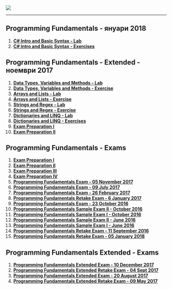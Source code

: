 <a href="#"><img src="https://i.imgur.com/OrqPzxG.png" ></img></a>

---
## <b>Programming Fundamentals - януари 2018</b>
1.  <a href="https://github.com/IvayloIV/Programming-Fundamentals/tree/master/Programming%20Fundamentals%20-%20%D1%8F%D0%BD%D1%83%D0%B0%D1%80%D0%B8%202018/C%23%20Intro%20and%20Basic%20Syntax%20-%20Lab" > <b>C# Intro and Basic Syntax - Lab</b> </a> 
2.  <a href="https://github.com/IvayloIV/Programming-Fundamentals/tree/master/Programming%20Fundamentals%20-%20%D1%8F%D0%BD%D1%83%D0%B0%D1%80%D0%B8%202018/C%23%20Intro%20and%20Basic%20Syntax%20-%20Exercises" > <b>C# Intro and Basic Syntax - Exercises</b> </a> 

## <b>Programming Fundamentals - Extended - ноември 2017</b>
1.  <a href="https://github.com/IvayloIV/Programming-Fundamentals/tree/master/Programming%20Fundamentals%20-%20Extended%20-%20%D0%BD%D0%BE%D0%B5%D0%BC%D0%B2%D1%80%D0%B8%202017/Data%20Types%2C%20Variables%20and%20Methods%20%20Lab" > <b>Data Types, Variables and Methods - Lab</b> </a> 
2.  <a href="https://github.com/IvayloIV/Programming-Fundamentals/tree/master/Programming%20Fundamentals%20-%20Extended%20-%20%D0%BD%D0%BE%D0%B5%D0%BC%D0%B2%D1%80%D0%B8%202017/Data%20Types%2C%20Variables%20and%20Methods%20-%20Exercise" > <b>Data Types, Variables and Methods - Exercise</b> </a> 
3.  <a href="https://github.com/IvayloIV/Programming-Fundamentals/tree/master/Programming%20Fundamentals%20-%20Extended%20-%20%D0%BD%D0%BE%D0%B5%D0%BC%D0%B2%D1%80%D0%B8%202017/Arrays%20and%20Lists%20-%20Lab" > <b>Arrays and Lists - Lab</b> </a> 
4.  <a href="https://github.com/IvayloIV/Programming-Fundamentals/tree/master/Programming%20Fundamentals%20-%20Extended%20-%20%D0%BD%D0%BE%D0%B5%D0%BC%D0%B2%D1%80%D0%B8%202017/Arrays%20and%20Lists%20-%20Exercise" > <b>Arrays and Lists - Exercise</b> </a> 
5.  <a href="https://github.com/IvayloIV/Programming-Fundamentals/tree/master/Programming%20Fundamentals%20-%20Extended%20-%20%D0%BD%D0%BE%D0%B5%D0%BC%D0%B2%D1%80%D0%B8%202017/Strings%20and%20Regex%20-%20Lab" > <b>Strings and Regex - Lab</b> </a> 
6.  <a href="https://github.com/IvayloIV/Programming-Fundamentals/tree/master/Programming%20Fundamentals%20-%20Extended%20-%20%D0%BD%D0%BE%D0%B5%D0%BC%D0%B2%D1%80%D0%B8%202017/Strings%20and%20Regex%20-%20Exercise" > <b>Strings and Regex - Exercise</b> </a>
7.  <a href="https://github.com/IvayloIV/Programming-Fundamentals/tree/master/Programming%20Fundamentals%20-%20Extended%20-%20%D0%BD%D0%BE%D0%B5%D0%BC%D0%B2%D1%80%D0%B8%202017/Dictionaries%20and%20LINQ%20-%20Lab" > <b>Dictionaries and LINQ - Lab</b> </a>
8.  <a href="https://github.com/IvayloIV/Programming-Fundamentals/tree/master/Programming%20Fundamentals%20-%20Extended%20-%20%D0%BD%D0%BE%D0%B5%D0%BC%D0%B2%D1%80%D0%B8%202017/Dictionaries%20and%20LINQ%20-%20Exercises" > <b>Dictionaries and LINQ - Exercises</b> </a>
9.  <a href="https://github.com/IvayloIV/Programming-Fundamentals/tree/master/Programming%20Fundamentals%20-%20Extended%20-%20%D0%BD%D0%BE%D0%B5%D0%BC%D0%B2%D1%80%D0%B8%202017/Exam%20Preparation%20I" > <b>Exam Preparation I</b> </a>
10.  <a href="https://github.com/IvayloIV/Programming-Fundamentals/tree/master/Programming%20Fundamentals%20-%20Extended%20-%20%D0%BD%D0%BE%D0%B5%D0%BC%D0%B2%D1%80%D0%B8%202017/Exam%20Preparation%20II" > <b>Exam Preparation II</b> </a>

## <b>Programming Fundamentals - Exams</b>
1.  <a href="https://github.com/IvayloIV/Programming-Fundamentals/tree/master/Programming%20Fundamentals%20-%20Exams/Exam%20Preparation%20I" > <b>Exam Preparation I</b> </a> 
2.  <a href="https://github.com/IvayloIV/Programming-Fundamentals/tree/master/Programming%20Fundamentals%20-%20Exams/Exam%20Preparation%20II" > <b>Exam Preparation II</b> </a> 
3.  <a href="https://github.com/IvayloIV/Programming-Fundamentals/tree/master/Programming%20Fundamentals%20-%20Exams/Exam%20Preparation%20III" > <b>Exam Preparation III</b> </a> 
4.  <a href="https://github.com/IvayloIV/Programming-Fundamentals/tree/master/Programming%20Fundamentals%20-%20Exams/Exam%20Preparation%20IV" > <b>Exam Preparation IV</b> </a> 
5.  <a href="https://github.com/IvayloIV/Programming-Fundamentals/tree/master/Programming%20Fundamentals%20-%20Exams/Programming%20Fundamentals%20Exam%20-%2005%20November%202017" > <b>Programming Fundamentals Exam - 05 November 2017</b> </a> 
6.  <a href="https://github.com/IvayloIV/Programming-Fundamentals/tree/master/Programming%20Fundamentals%20-%20Exams/Programming%20Fundamentals%20Exam%20-%2009%20July%202017" > <b>Programming Fundamentals Exam - 09 July 2017</b> </a> 
7.  <a href="https://github.com/IvayloIV/Programming-Fundamentals/tree/master/Programming%20Fundamentals%20-%20Exams/Programming%20Fundamentals%20Exam%20-%2026%20February%202017" > <b>Programming Fundamentals Exam - 26 February 2017</b> </a> 
8.  <a href="https://github.com/IvayloIV/Programming-Fundamentals/tree/master/Programming%20Fundamentals%20-%20Exams/Programming%20Fundamentals%20Retake%20Exam%20-%206%20January%202017" > <b>Programming Fundamentals Retake Exam - 6 January 2017</b> </a> 
9.  <a href="https://github.com/IvayloIV/Programming-Fundamentals/tree/master/Programming%20Fundamentals%20-%20Exams/Programming%20Fundamentals%20Exam%20-%2023%20October%202016" > <b>Programming Fundamentals Exam - 23 October 2016</b> </a> 
10.  <a href="https://github.com/IvayloIV/Programming-Fundamentals/tree/master/Programming%20Fundamentals%20-%20Exams/Programming%20Fundamentals%20Sample%20Exam%20II%20-%20October%202016" > <b>Programming Fundamentals Sample Exam II - October 2016</b> </a> 
11.  <a href="https://github.com/IvayloIV/Programming-Fundamentals/tree/master/Programming%20Fundamentals%20-%20Exams/Programming%20Fundamentals%20Sample%20Exam%20I%20-%20October%202016" > <b>Programming Fundamentals Sample Exam I - October 2016</b> </a> 
12.  <a href="https://github.com/IvayloIV/Programming-Fundamentals/tree/master/Programming%20Fundamentals%20-%20Exams/Programming%20Fundamentals%20Sample%20Exam%20II%20-%20June%202016" > <b>Programming Fundamentals Sample Exam II - June 2016</b> </a> 
13.  <a href="https://github.com/IvayloIV/Programming-Fundamentals/tree/master/Programming%20Fundamentals%20-%20Exams/Programming%20Fundamentals%20Exam%20-%2012%20June%202016" > <b>Programming Fundamentals Sample Exam I - June 2016</b> </a> 
14.  <a href="https://github.com/IvayloIV/Programming-Fundamentals/tree/master/Programming%20Fundamentals%20-%20Exams/---Programming%20Fundamentals%20Retake%20Exam%20-%2011%20September%202016" > <b>Programming Fundamentals Retake Exam - 11 September 2016</b> </a> 
15.  <a href="https://github.com/IvayloIV/Programming-Fundamentals/tree/master/Programming%20Fundamentals%20-%20Exams/Programming%20Fundamentals%20Retake%20Exam%20-%2005%20January%202018" > <b>Programming Fundamentals Retake Exam - 05 January 2018</b> </a> 

## <b>Programming Fundamentals Extended - Exams</b>
1.  <a href="https://github.com/IvayloIV/Programming-Fundamentals/tree/master/Progr.%20Fund.%20Extended%20-%20Exams/Programming%20Fundamentals%20Extended%20Exam%20-%2010%20December%202017" > <b>Programming Fundamentals Extended Exam - 10 December 2017</b> </a> 
2.  <a href="https://github.com/IvayloIV/Programming-Fundamentals/tree/master/Progr.%20Fund.%20Extended%20-%20Exams/Progr.%20Fund.%20Extended%20Retake%20Exam%20-%2004%20Sept%202017" > <b>Programming Fundamentals Extended Retake Exam - 04 Sept 2017</b> </a>
3.  <a href="https://github.com/IvayloIV/Programming-Fundamentals/tree/master/Progr.%20Fund.%20Extended%20-%20Exams/Programming%20Fundamentals%20Extended%20Exam%20-%2020%20August%202017" > <b>Programming Fundamentals Extended Exam - 20 August 2017</b> </a>
4.  <a href="https://github.com/IvayloIV/Programming-Fundamentals/tree/master/Progr.%20Fund.%20Extended%20-%20Exams/Programming%20Fundamentals%20Extended%20Retake%20Exam%20-%2009%20May%202017" > <b>Programming Fundamentals Extended Retake Exam - 09 May 2017</b> </a>
